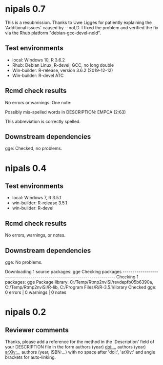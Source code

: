 # nipals 0.7

This is a resubmission. Thanks to Uwe Ligges for patiently explaining the 'Additional issues' caused by --noLD.  I fixed the problem and verified the fix via the Rhub platform "debian-gcc-devel-nold".

## Test environments

* local: Windows 10, R 3.6.2
* Rhub: Debian Linux, R-devel, GCC, no long double
* Win-builder: R-release, version 3.6.2 (2019-12-12)
* Win-builder: R-devel ATC

## Rcmd check results

No errors or warnings.  One note:

  Possibly mis-spelled words in DESCRIPTION:
    EMPCA (2:63)

This abbreviation is correctly spelled.

## Downstream dependencies

gge: Checked, no problems.


# nipals 0.4

## Test environments

* local: Windows 7, R 3.5.1
* win-builder: R-release 3.5.1
* win-builder: R-devel

## Rcmd check results

No errors, warnings, or notes.
  
## Downstream dependencies

gge: No problems.

Downloading 1 source packages: gge
Checking packages --------------------------------------------------------------------------
Checking 1 packages: gge
Package library: C:/Temp/Rtmp2nviSi/revdepfb05b6390a, C:/Temp/Rtmp2nviSi/R-lib, C:/Program Files/R/R-3.5.1/library
Checked gge: 0 errors | 0 warnings | 0 notes

# nipals 0.2

## Reviewer comments

Thanks, please add a reference for the method in the 'Description' field of your DESCRIPTION file in the form
authors (year) <doi:...>
authors (year) <arXiv:...>
authors (year, ISBN:...)
with no space after 'doi:', 'arXiv:' and angle brackets for auto-linking.
